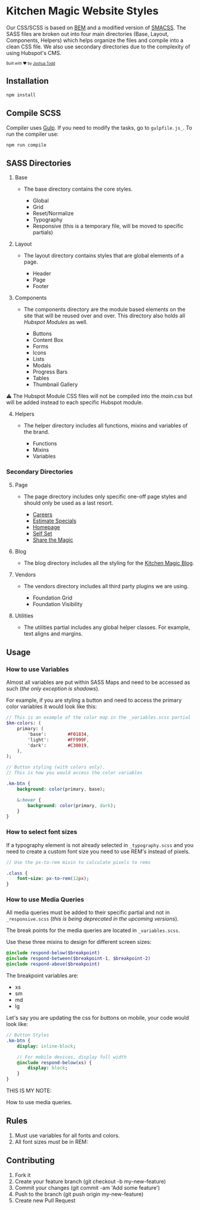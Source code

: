  # Kitchen Magic Website Styles

Our CSS/SCSS is based on [BEM](http://getbem.com/introduction/) and a modified version of [SMACSS](https://smacss.com/). The SASS files are broken out into four main directories (Base, Layout, Components, Helpers) which helps organize the files and compile into a clean CSS file. We also use secondary directories due to the complexity of using Hubspot's CMS.

<sub><sup>Built with ❤️  by [Joshua Todd](https://github.com/Eruedraith)</sub></sup>

## Installation
```
npm install
```

## Compile SCSS
Compiler uses [Gulp](https://gulpjs.com/). If you need to modify the tasks, go to  `gulpfile.js_`.
To run the compiler use: 

```
npm run compile
```

## SASS Directories
1. Base

    * The base directory contains the core styles.

        * Global
        * Grid 
        * Reset/Normalize
        * Typography
        * Responsive (this is a temporary file, will be moved to specific partials)

2. Layout

    * The layout directory contains styles that are global elements of a page.

        * Header
        * Page
        * Footer

3. Components

    * The components directory are the module based elements on the site that will be reused over and over. This directory also holds all *Hubspot Modules* as well. 

        * Buttons
        * Content Box
        * Forms
        * Icons
        * Lists
        * Modals 
        * Progress Bars
        * Tables
        * Thumbnail Gallery

⚠️  The Hubspot Module CSS files will not be compiled into the _main.css_ but will be added instead to each specific Hubspot module.

4. Helpers

    * The helper directory includes all functions, mixins and variables of the brand.

        * Functions
        * Mixins
        * Variables


### Secondary Directories

5. Page

    * The page directory includes only specific one-off page styles and should only be used as a last resort.

        * [Careers](https://www.kitchenmagic.com/careers)
        * [Estimate Specials](https://www.kitchenmagic.com/estimate-specials)
        * [Homepage](https://www.kitchenmagic.com)
        * [Self Set](https://www.kitchenmagic.com/appointment)
        * [Share the Magic](https://www.kitchenmagic.com/share)   

6. Blog 

    * The blog directory includes all the styling for the [Kitchen Magic Blog](https://www.kitchenmagic.com/blog).

7. Vendors

    * The vendors directory includes all third party plugins we are using.

        * Foundation Grid
        * Foundation Visibility

8. Utilities 

    * The utilities partial includes any global helper classes. For example, text aligns and margins.

## Usage

### How to use Variables

Almost all variables are put within SASS Maps and need to be accessed as such (_the only exception is shadows_). 

For example, if you are styling a button and need to access the primary color variables it would look like this:

```sass
// This is an example of the color map in the _variables.scss partial
$km-colors: (
    primary: (
        'base':        #F01834,
        'light':       #FF999F,
        'dark':        #C30019,
    ),
);

// Button styling (with colors only).
// This is how you would access the color variables

.km-btn {
    background: color(primary, base);

    &:hover {
        background: color(primary, dark);
    }
}

```

### How to select font sizes 
If a typography element is not already selected in `_typography.scss` and you need to create a custom font size you need to use REM's instead of pixels. 
```sass 
// Use the px-to-rem mixin to calculate pixels to rems

.class {
    font-size: px-to-rem(12px);
}

```

### How to use Media Queries
All media queries must be added to their specific partial and not in `_responsive.scss` (_this is being deprecated in the upcoming versions_).

The break points for the media queries are located in `_variables.scss`. 

Use these three mixins to design for different screen sizes: 

``` sass
@include respond-below($breakpoint)
@include respond-between($breakpoint-1, $breakpoint-2)
@include respond-above($breakpoint)
```

The breakpoint variables are:
* xs
* sm
* md 
* lg

Let's say you are updating the css for buttons on mobile, your code would look like:

``` sass
// Button Styles
.km-btn {
    display: inline-block;

    // For mobile devices, display full width
    @include respond-below(xs) {
        display: block;
    }
}
```



THIS IS MY NOTE:

How to use media queries.

## Rules

1. Must use variables for all fonts and colors.
2. All font sizes must be in REM: 



## Contributing
1. Fork it
2. Create your feature branch (git checkout -b my-new-feature)
3. Commit your changes (git commit -am 'Add some feature')
4. Push to the branch (git push origin my-new-feature)
5. Create new Pull Request